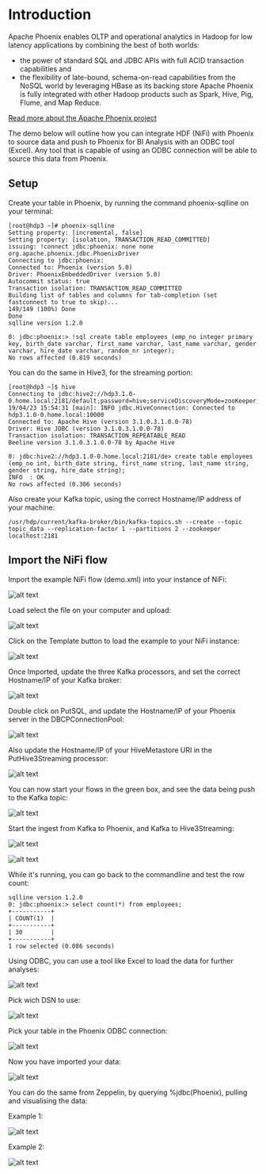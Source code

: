 # Introduction
Apache Phoenix enables OLTP and operational analytics in Hadoop for low latency applications by combining the best of both worlds:

* the power of standard SQL and JDBC APIs with full ACID transaction capabilities and
* the flexibility of late-bound, schema-on-read capabilities from the NoSQL world by leveraging HBase as its backing store
Apache Phoenix is fully integrated with other Hadoop products such as Spark, Hive, Pig, Flume, and Map Reduce.

[Read more about the Apache Phoenix project](https://phoenix.apache.org/)

The demo below will outline how you can integrate HDF (NiFi) with Phoenix to source data and push to Phoenix for BI Analysis with an ODBC tool (Excel). Any tool that is capable of using an ODBC connection will be able to source this data from Phoenix. 

## Setup
Create your table in Phoenix, by running the command phoenix-sqlline on your terminal:
```
[root@hdp3 ~]# phoenix-sqlline
Setting property: [incremental, false]
Setting property: [isolation, TRANSACTION_READ_COMMITTED]
issuing: !connect jdbc:phoenix: none none org.apache.phoenix.jdbc.PhoenixDriver
Connecting to jdbc:phoenix:
Connected to: Phoenix (version 5.0)
Driver: PhoenixEmbeddedDriver (version 5.0)
Autocommit status: true
Transaction isolation: TRANSACTION_READ_COMMITTED
Building list of tables and columns for tab-completion (set fastconnect to true to skip)...
149/149 (100%) Done
Done
sqlline version 1.2.0

0: jdbc:phoenix:> !sql create table employees (emp_no integer primary key, birth_date varchar, first_name varchar, last_name varchar, gender varchar, hire_date varchar, random_nr integer);
No rows affected (0.819 seconds)
```

You can do the same in Hive3, for the streaming portion:
```
[root@hdp3 ~]$ hive
Connecting to jdbc:hive2://hdp3.1.0-0.home.local:2181/default;password=hive;serviceDiscoveryMode=zooKeeper;user=hive;zooKeeperNamespace=hiveserver2
19/04/23 15:54:31 [main]: INFO jdbc.HiveConnection: Connected to hdp3.1.0-0.home.local:10000
Connected to: Apache Hive (version 3.1.0.3.1.0.0-78)
Driver: Hive JDBC (version 3.1.0.3.1.0.0-78)
Transaction isolation: TRANSACTION_REPEATABLE_READ
Beeline version 3.1.0.3.1.0.0-78 by Apache Hive

0: jdbc:hive2://hdp3.1.0-0.home.local:2181/de> create table employees (emp_no int, birth_date string, first_name string, last_name string, gender string, hire_date string);
INFO  : OK
No rows affected (0.306 seconds)
```

Also create your Kafka topic, using the correct Hostname/IP address of your machine:
```
/usr/hdp/current/kafka-broker/bin/kafka-topics.sh --create --topic topic_data --replication-factor 1 --partitions 2 --zookeeper localhost:2181
```

## Import the NiFi flow
Import the example NiFi flow (demo.xml) into your instance of NiFi:

![alt text](https://github.com/willie-engelbrecht/IngestNiFiToPhoenix/blob/master/UploadTemplate.JPG "Load the template - step 1")

Load select the file on your computer and upload:

![alt text](https://github.com/willie-engelbrecht/IngestNiFiToPhoenix/blob/master/UploadTemplate2.JPG "Upload the template - step 2")

Click on the Template button to load the example to your NiFi instance:

![alt text](https://github.com/willie-engelbrecht/IngestNiFiToPhoenix/blob/master/ClickTemplateButton.JPG "Load the sample flow")

Once Imported, update the three Kafka processors, and set the correct Hostname/IP of your Kafka broker:

![alt text](https://github.com/willie-engelbrecht/IngestNiFiToPhoenix/blob/master/KafkaBrokerIP.JPG "Update Kafka Broker Hostname/IP")

Double click on PutSQL, and update the Hostname/IP of your Phoenix server in the DBCPConnectionPool:

![alt text](https://github.com/willie-engelbrecht/IngestNiFiToPhoenix/blob/master/DBCPConnectionPool.JPG "Update DBCPConnection pool")

Also update the Hostname/IP of your HiveMetastore URI in the PutHive3Streaming processor:

![alt text](https://github.com/willie-engelbrecht/IngestNiFiToPhoenix/blob/master/HiveMetaStore.JPG "Update Hive Metastore URI Hostname/IP")

You can now start your flows in the green box, and see the data being push to the Kafka topic:

![alt text](https://github.com/willie-engelbrecht/IngestNiFiToPhoenix/blob/master/GenerateData.JPG "Start your data generation to Kafka")

Start the ingest from Kafka to Phoenix, and Kafka to Hive3Streaming:

![alt text](https://github.com/willie-engelbrecht/IngestNiFiToPhoenix/blob/master/PushToPhoenix.JPG "Push to Phoenix")

![alt text](https://github.com/willie-engelbrecht/IngestNiFiToPhoenix/blob/master/PushToHive3.JPG "Push to Hive3")

While it's running, you can go back to the commandline and test the row count:
```
sqlline version 1.2.0
0: jdbc:phoenix:> select count(*) from employees;
+-----------+
| COUNT(1)  |
+-----------+
| 30        |
+-----------+
1 row selected (0.086 seconds)
```

Using ODBC, you can use a tool like Excel to load the data for further analyses:

![alt text](https://github.com/willie-engelbrecht/IngestNiFiToPhoenix/blob/master/ImportFromODBC.JPG "Excel - Import from ODBC")

Pick wich DSN to use: 

![alt text](https://github.com/willie-engelbrecht/IngestNiFiToPhoenix/blob/master/PickYourDSN.JPG "Excel - Pick your DSN")

Pick your table in the Phoenix ODBC connection:

![alt text](https://github.com/willie-engelbrecht/IngestNiFiToPhoenix/blob/master/PickYourTable.JPG "Excel - Pick your Phoenix table")

Now you have imported your data:

![alt text](https://github.com/willie-engelbrecht/IngestNiFiToPhoenix/blob/master/IngestedData.JPG "Excel - View imported data")

You can do the same from Zeppelin, by querying %jdbc(Phoenix), pulling and visualising the data:

Example 1:

![alt text](https://github.com/willie-engelbrecht/IngestNiFiToPhoenix/blob/master/Zeppelin-1.JPG "Zeppelin - Example 1")

Example 2:

![alt text](https://github.com/willie-engelbrecht/IngestNiFiToPhoenix/blob/master/Zeppelin-2.JPG "Zeppelin - Example 2")

